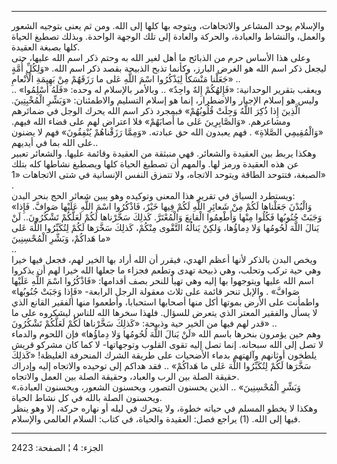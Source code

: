 ------------------------------------------------------------------------

والإسلام يوحد المشاعر والاتجاهات، ويتوجه بها كلها إلى الله. ومن ثم يعنى
بتوجيه الشعور والعمل، والنشاط والعبادة، والحركة والعادة إلى تلك الوجهة
الواحدة. وبذلك تصطبغ الحياة كلها بصبغة العقيدة.  
وعلى هذا الأساس حرم من الذبائح ما أهل لغير الله به وحتم ذكر اسم الله
عليها، حتى ليجعل ذكر اسم الله هو الغرض البارز، وكأنما تذبح الذبيحة بقصد
ذكر اسم الله. «وَلِكُلِّ أُمَّةٍ جَعَلْنا مَنْسَكاً لِيَذْكُرُوا اسْمَ اللَّهِ عَلى ما رَزَقَهُمْ مِنْ
بَهِيمَةِ الْأَنْعامِ» ..  
ويعقب بتقرير الوحدانية: «فَإِلهُكُمْ إِلهٌ واحِدٌ» .. وبالأمر بالإسلام له وحده:
«فَلَهُ أَسْلِمُوا» .. وليس هو إسلام الإجبار والاضطرار، إنما هو إسلام التسليم
والاطمئنان: «وَبَشِّرِ الْمُخْبِتِينَ. الَّذِينَ إِذا ذُكِرَ اللَّهُ وَجِلَتْ قُلُوبُهُمْ» فبمجرد ذكر
اسم الله يحرك الوجل في ضمائرهم ومشاعرهم. «وَالصَّابِرِينَ عَلى ما أَصابَهُمْ» فلا
اعتراض لهم على قضاء الله فيهم. «وَالْمُقِيمِي الصَّلاةِ» . فهم يعبدون الله حق
عبادته. «وَمِمَّا رَزَقْناهُمْ يُنْفِقُونَ» فهم لا يضنون على الله بما في أيديهم..  
وهكذا يربط بين العقيدة والشعائر. فهي منبثقة من العقيدة وقائمة عليها.
والشعائر تعبير عن هذه العقيدة ورمز لها. والمهم أن تصطبغ الحياة كلها
ويصطبغ نشاطها كله بتلك الصبغة، فتتوحد الطاقة ويتوحد الاتجاه، ولا تتمزق
النفس الإنسانية في شتى الاتجاهات «1» .  
ويستطرد السياق في تقرير هذا المعنى وتوكيده وهو يبين شعائر الحج بنحر
البدن:  
«وَالْبُدْنَ جَعَلْناها لَكُمْ مِنْ شَعائِرِ اللَّهِ لَكُمْ فِيها خَيْرٌ، فَاذْكُرُوا اسْمَ اللَّهِ عَلَيْها
صَوافَّ. فَإِذا وَجَبَتْ جُنُوبُها فَكُلُوا مِنْها وَأَطْعِمُوا الْقانِعَ وَالْمُعْتَرَّ. كَذلِكَ سَخَّرْناها
لَكُمْ لَعَلَّكُمْ تَشْكُرُونَ.. لَنْ يَنالَ اللَّهَ لُحُومُها وَلا دِماؤُها، وَلكِنْ يَنالُهُ التَّقْوى
مِنْكُمْ، كَذلِكَ سَخَّرَها لَكُمْ لِتُكَبِّرُوا اللَّهَ عَلى ما هَداكُمْ، وَبَشِّرِ الْمُحْسِنِينَ»  
..  
ويخص البدن بالذكر لأنها أعظم الهدي، فيقرر أن الله أراد بها الخير لهم،
فجعل فيها خيرا وهي حية تركب وتحلب، وهي ذبيحة تهدى وتطعم فجزاء ما جعلها
الله خيرا لهم أن يذكروا اسم الله عليها ويتوجهوا بها إليه وهي تهيأ للنحر
بصف أقدامها: «فَاذْكُرُوا اسْمَ اللَّهِ عَلَيْها صَوافَّ» . والإبل تنحر قائمة على ثلاث
معقولة الرجل الرابعة- «فَإِذا وَجَبَتْ جُنُوبُها» واطمأنت على الأرض بموتها أكل
منها أصحابها استحبابا، وأطعموا منها الفقير القانع الذي لا يسأل والفقير
المعتر الذي يتعرض للسؤال. فلهذا سخرها الله للناس ليشكروه على ما قدر لهم
فيها من الخير حية وذبيحة: «كَذلِكَ سَخَّرْناها لَكُمْ لَعَلَّكُمْ تَشْكُرُونَ» ..  
وهم حين يؤمرون بنحرها باسم الله «لَنْ يَنالَ اللَّهَ لُحُومُها وَلا دِماؤُها» فإن
اللحوم والدماء لا تصل إلى الله سبحانه. إنما تصل إليه تقوى القلوب
وتوجهاتها- لا كما كان مشركو قريش يلطخون أوثانهم وآلهتهم بدماء الأضحيات
على طريقة الشرك المنحرفة الغليظة! «كَذلِكَ سَخَّرَها لَكُمْ لِتُكَبِّرُوا اللَّهَ عَلى ما
هَداكُمْ» .. فقد هداكم إلى توحيده والاتجاه إليه وإدراك حقيقة الصلة بين الرب
والعباد، وحقيقة الصلة بين العمل والاتجاه.  
«وَبَشِّرِ الْمُحْسِنِينَ» .. الذين يحسنون التصور، ويحسنون الشعور، ويحسنون العبادة،
ويحسنون الصلة بالله في كل نشاط الحياة.  
وهكذا لا يخطو المسلم في حياته خطوة، ولا يتحرك في ليله أو نهاره حركة، إلا
وهو ينظر فيها إلى الله. (1) يراجع فصل: العقيدة والحياة، في كتاب: السلام
العالمي والإسلام.

------------------------------------------------------------------------

الجزء: 4 ¦ الصفحة: 2423
